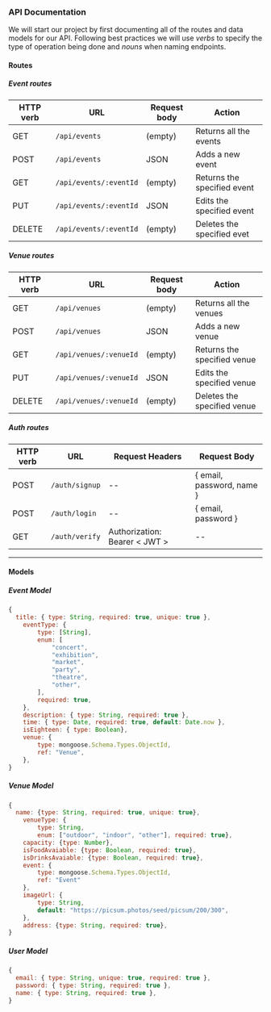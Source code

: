 
### API Documentation

We will start our project by first documenting all of the routes and data models for our API. Following best practices we will use _verbs_ to specify the type of operation being done and _nouns_ when naming endpoints.

#### Routes

##### Event routes

| HTTP verb | URL                        | Request body | Action                      |
| --------- | -------------------------- | ------------ | ----------------------------|
| GET       | `/api/events`              | (empty)      | Returns all the events      |
| POST      | `/api/events`              | JSON         | Adds a new event            |
| GET       | `/api/events/:eventId`     | (empty)      | Returns the specified event |
| PUT       | `/api/events/:eventId`     | JSON         | Edits the specified event   |
| DELETE    | `/api/events/:eventId`     | (empty)      | Deletes the specified evet  |

##### Venue routes

| HTTP verb | URL                    | Request body | Action                      |
| --------- | -----------------------| ------------ | --------------------------- |
| GET       | `/api/venues`          | (empty)      | Returns all the venues      |
| POST      | `/api/venues`          | JSON         | Adds a new venue            |
| GET       | `/api/venues/:venueId` | (empty)      | Returns the specified venue |
| PUT       | `/api/venues/:venueId` | JSON         | Edits the specified venue   |
| DELETE    | `/api/venues/:venueId` | (empty)      | Deletes the specified venue |



##### Auth routes

| HTTP verb | URL            | Request Headers                 | Request Body              |
| --------- | -------------- | ------------------------------- | ------------------------- |
| POST      | `/auth/signup` | --                              | { email, password, name } |
| POST      | `/auth/login`  | --                              | { email, password }       |
| GET       | `/auth/verify` | Authorization: Bearer \< JWT \> | --                        |



<hr>

#### Models

##### Event Model

```js
{
  title: { type: String, required: true, unique: true },
    eventType: { 
        type: [String],
        enum: [
            "concert",
            "exhibition",
            "market",
            "party",
            "theatre",
            "other",
        ],
        required: true,
    },
    description: { type: String, required: true },
    time: { type: Date, required: true, default: Date.now },
    isEighteen: { type: Boolean},
    venue: {
        type: mongoose.Schema.Types.ObjectId,
        ref: "Venue",
    },
}
```

##### Venue Model

```js
{
  name: {type: String, required: true, unique: true},
    venueType: {
        type: String, 
        enum: ["outdoor", "indoor", "other"], required: true},
    capacity: {type: Number},
    isFoodAvaiable: {type: Boolean, required: true},
    isDrinksAvaiable: {type: Boolean, required: true},
    event: {
        type: mongoose.Schema.Types.ObjectId, 
        ref: "Event"
    },
    imageUrl: {
        type: String,
        default: "https://picsum.photos/seed/picsum/200/300",
    },
    address: {type: String, required: true},
}
```

##### User Model

```js
{
  email: { type: String, unique: true, required: true },
  password: { type: String, required: true },
  name: { type: String, required: true },
}
```


